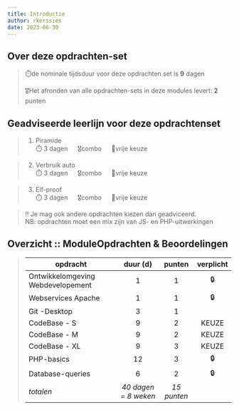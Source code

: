 ```yaml
---
title: Introductie
author: rkerssies
date: 2023-06-30
---
```


## Over deze opdrachten-set
> ⏱️de nominale tijdsduur voor deze opdrachten set is **9** dagen<br>
>
> 🎖️Het afronden van alle opdrachten-sets in deze modules levert: **2** punten<br>

## Geadviseerde leerlijn voor deze opdrachtenset
> 1.  Piramide<br>
> ⏱️ 3 dagen &emsp; 🎖️combo &emsp; 🪽vrije keuze

> 2. Verbruik auto<br>
> ⏱️ 3 dagen &emsp; 🎖️combo &emsp; 🪽vrije keuze

> 3. Elf-proof<br>
> ⏱️ 3 dagen &emsp; 🎖️combo &emsp; 🪽vrije keuze

> ‼️ Je mag ook andere opdrachten kiezen dan geadviceerd.<br>
>     NB: opdrachten moet een mix zijn van JS- en PHP-uitwerkingen


##  Overzicht :: ModuleOpdrachten & Beoordelingen
> | **opdracht**             |  **duur (d)**  |     **punten** | **verplicht** |
> |--------------------------|:--------------:|:--------------:|:-----------:|
> | Ontwikkelomgeving Webdevelopement              |    1           |        1       |     🔒      |
> | Webservices Apache       |    1           |        1       |     🔒      |
> | Git -Desktop             |    3           |         1      |             |
> | CodeBase - S             |    9           |         2      |     KEUZE   |
> | CodeBase - M             |    9           |         2      |     KEUZE   |
> | CodeBase - XL            |    9           |         3      |     KEUZE   |
> | PHP-basics               |    12          |         3      |      🔒       |
> | Database-queries         |    6           |         2      |       🔒      |
> | *totalen*                |  *40 dagen = 8 weken*  |  *15 punten* |             |




